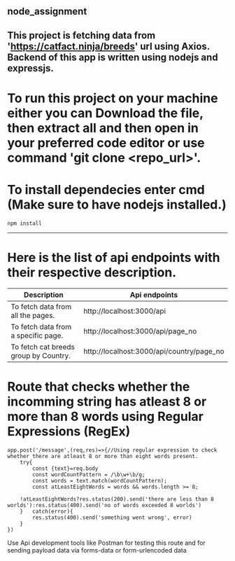 ## node_assignment
## This project is fetching data from 'https://catfact.ninja/breeds' url using Axios. Backend of this app is written using nodejs and expressjs.


# To run this project on your machine either you can Download the file, then extract all and then open in your preferred code editor or use command 'git clone <repo_url>'.

# To install dependecies enter cmd (Make sure to have nodejs installed.)
`npm install`

---

# Here is the list of api endpoints with their respective description.

| Description                           | Api endpoints                             |
|---------------------------------------| ------------------------------------------|
| To fetch data from all the pages.     | http://localhost:3000/api                 |
| To fetch data from a specific page.   | http://localhost:3000/api/page_no         |
| To fetch cat breeds group by Country. | http://localhost:3000/api/country/page_no |

# Route that checks whether the incomming string has atleast 8 or more than 8 words using Regular Expressions (RegEx)

```
app.post('/message',(req,res)=>{//Using regular expression to check whether there are atleast 8 or more than eight words present.
    try{
        const {text}=req.body
        const wordCountPattern = /\b\w+\b/g;
        const words = text.match(wordCountPattern);
        const atLeastEightWords = words && words.length >= 8;
    
    !atLeastEightWords?res.status(200).send('there are less than 8 worlds'):res.status(400).send('no of words exceeded 8 worlds') 
    }   catch(error){
        res.status(400).send('something went wrong', error)
    }
})
```

Use Api development tools like Postman for testing this route and for sending payload data via forms-data or form-urlencoded data
